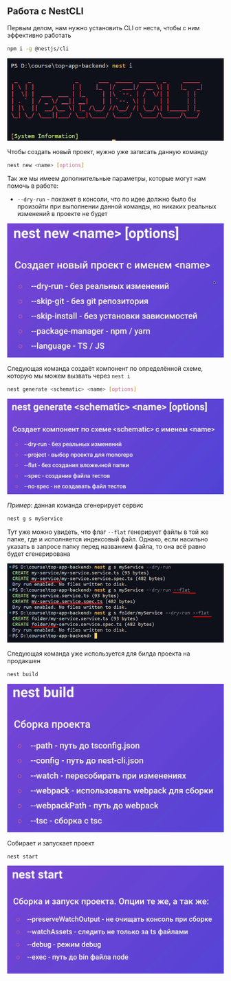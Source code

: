 
## Работа с NestCLI

Первым делом, нам нужно установить CLI от неста, чтобы с ним эффективно работать

```bash
npm i -g @nestjs/cli
```

![](_png/c72717cbdb87bac08222ec9c0cd653ca.png)

Чтобы создать новый проект, нужно уже записать данную команду

```bash
nest new <name> [options]
```

Так же мы имеем дополнительные параметры, которые могут нам помочь в работе:
- `--dry-run` - покажет в консоли, что по идее должно было бы произойти при выполнении данной команды, но никаких реальных изменений в проекте не будет

![](_png/1d8e7d51fdf1dff774770ed27dd5c3ac.png)

Следующая команда создаёт компонент по определённой схеме, которую мы можем вызвать через `nest i`

```bash
nest generate <schematic> <name> [options]
```

![](_png/d9455254f46ff52e04b05b51cd0653b2.png)

*Пример*: данная команда сгенерирует сервис

```bash
nest g s myService
```

Тут уже можно увидеть, что флаг `--flat` генерирует файлы в той же папке, где и исполняется индексовый файл. Однако, если насильно указать в запросе папку перед названием файла, то она всё равно будет сгенерирована

![](_png/973f962b6c085b4f265cbac2518f6bef.png)

Следующая команда уже используется для билда проекта на продакшен

```bash
nest build
```

![](_png/d1dc8405a1b47de5cb5384a163b263d3.png)

Собирает и запускает проект

```bash
nest start
```

![](_png/d373a5a96d9db1c1c50c3c8d15d05ed2.png)
